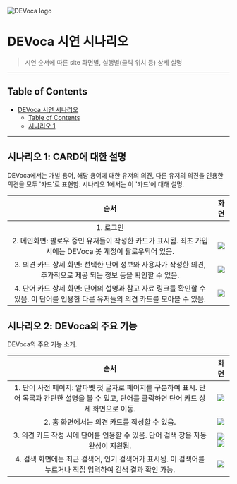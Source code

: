 ![DEVoca logo](../docs/resources/DEVoca%20logo%20long%202.png)

# DEVoca 시연 시나리오

> 시연 순서에 따른 site 화면별, 실행별(클릭 위치 등) 상세 설명

---

## Table of Contents

<!-- TOC -->

* [DEVoca 시연 시나리오](#devoca-시연-시나리오)
    * [Table of Contents](#table-of-contents)
    * [시나리오 1](#시나리오-1)

<!-- TOC -->

---

## 시나리오 1: CARD에 대한 설명

DEVoca에서는 개발 용어, 해당 용어에 대한 유저의 의견, 다른 유저의 의견을 인용한 의견을 모두 '카드'로 표현함. 시나리오 1에서는 이 '카드'에 대해 설명.

|                                       순서                                       |                화면                |
|:------------------------------------------------------------------------------:|:--------------------------------:|
|                                     1. 로그인                                     |                                  |
|       2. 메인화면: 팔로우 중인 유저들이 작성한 카드가 표시됨. 최초 가입 시에는 DEVoca 봇 계정이 팔로우되어 있음.       | ![](../docs/resources/demo1.png) |
|      3. 의견 카드 상세 화면: 선택한 단어 정보와 사용자가 작성한 의견, 추가적으로 제공 되는 정보 등을 확인할 수 있음.       | ![](../docs/resources/demo2.png) |
| 4. 단어 카드 상세 화면: 단어의 설명과 참고 자료 링크를 확인할 수 있음. 이 단어를 인용한 다른 유저들의 의견 카드를 모아볼 수 있음. | ![](../docs/resources/demo3.png) |

## 시나리오 2: DEVoca의 주요 기능

DEVoca의 주요 기능 소개.

|                                           순서                                            |                                화면                                |
|:---------------------------------------------------------------------------------------:|:----------------------------------------------------------------:|
| 1. 단어 사전 페이지: 알파벳 첫 글자로 페이지를 구분하여 표시. 단어 목록과 간단한 설명을 볼 수 있고, 단어를 클릭하면 단어 카드 상세 화면으로 이동. |                 ![](../docs/resources/demo4.png)                 |
|                               2. 홈 화면에서는 의견 카드를 작성할 수 있음.                               |                 ![](../docs/resources/demo5.png)                 |
|                    3. 의견 카드 작성 시에 단어를 인용할 수 있음. 단어 검색 창은 자동 완성이 지원됨.                    | ![](../docs/resources/demo6.png)![](../docs/resources/demo7.png) |
|            4. 검색 화면에는 최근 검색어, 인기 검색어가 표시됨. 이 검색어를 누르거나 직접 입력하여 검색 결과 확인 가능.             |                 ![](../docs/resources/demo8.png)                 |

